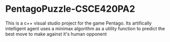 PentagoPuzzle-CSCE420PA2
========================
This is a c++ visual studio project for the game Pentago.
Its artifically intelligent agent uses a minimax algorithm as a utility function to predict the best move to make against it's human opponent
